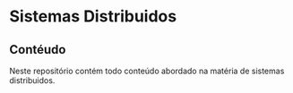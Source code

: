 # Sistemas Distribuidos


## Contéudo
Neste repositório contém todo conteúdo abordado na matéria de sistemas distribuidos.